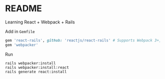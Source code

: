 # README

Learning React + Webpack + Rails

Add in `Gemfile`

```ruby
gem 'react-rails', github: 'reactjs/react-rails' # Supports Webpack 3+, see https://github.com/reactjs/react-rails/pull/777
gem 'webpacker'
```

Run 

```
rails webpacker:install
rails webpacker:install:react
rails generate react:install
```
